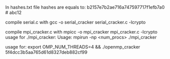 In hashes.txt file hashes are equals to:
b2157e7b2ae716a747597717f1efb7a0 # abc12

compile serial.c with gcc -o serial_cracker serial_cracker.c -lcrypto

compile mpi_cracker.c with mpicc -o mpi_cracker mpi_cracker.c -lcrypto
usage for ./mpi_cracker: Usage: mpirun -np <num_procs> ./mpi_cracker <hash>

usage for: export OMP_NUM_THREADS=4 && ./openmp_cracker 5f4dcc3b5aa765d61d8327deb882cf99
